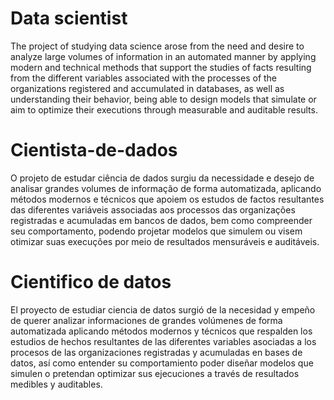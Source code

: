# Data scientist
The project of studying data science arose from the need and desire to analyze large volumes of information in an automated manner by applying modern and technical methods that support the studies of facts resulting from the different variables associated with the processes of the organizations registered and accumulated in databases, as well as understanding their behavior, being able to design models that simulate or aim to optimize their executions through measurable and auditable results.

# Cientista-de-dados
O projeto de estudar ciência de dados surgiu da necessidade e desejo de analisar grandes volumes de informação de forma automatizada, aplicando métodos modernos e técnicos que apoiem os estudos de factos resultantes das diferentes variáveis associadas aos processos das organizações registradas e acumuladas em bancos de dados, bem como compreender seu comportamento, podendo projetar modelos que simulem ou visem otimizar suas execuções por meio de resultados mensuráveis e auditáveis.

# Cientifico de datos
El proyecto de estudiar ciencia de datos surgió de la necesidad y empeño de querer analizar informaciones de grandes volúmenes de forma automatizada aplicando métodos modernos y técnicos que respalden los estudios de hechos resultantes de las diferentes variables asociadas a los procesos de las organizaciones registradas y acumuladas en bases de datos, así como entender su comportamiento poder diseñar modelos que simulen o pretendan optimizar sus ejecuciones a través de resultados medibles y auditables.